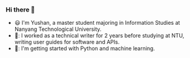 ### Hi there 👋
- :smiley: I'm Yushan, a master student majoring in Information Studies at Nanyang Technological University.
- 📇: I worked as a technical writer for 2 years before studying at NTU, writing user guides for software and APIs.
- 🌱: I'm getting started with Python and machine learning. 
